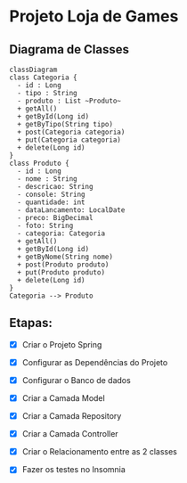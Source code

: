<h1>Projeto Loja de Games</h1>

## Diagrama de Classes

```mermaid
classDiagram
class Categoria {
  - id : Long
  - tipo : String
  - produto : List ~Produto~
  + getAll()
  + getById(Long id)
  + getByTipo(String tipo)
  + post(Categoria categoria)
  + put(Categoria categoria)
  + delete(Long id)
}
class Produto {
  - id : Long
  - nome : String
  - descricao: String
  - console: String
  - quantidade: int
  - dataLancamento: LocalDate
  - preco: BigDecimal
  - foto: String
  - categoria: Categoria
  + getAll()
  + getById(Long id)
  + getByNome(String nome)
  + post(Produto produto)
  + put(Produto produto)
  + delete(Long id)
}
Categoria --> Produto
```

<h2>Etapas:</h2>


- [x] Criar o Projeto Spring
- [x] Configurar as Dependências do Projeto
- [x] Configurar o Banco de dados
- [x] Criar a Camada Model
- [x] Criar a Camada Repository
- [x] Criar a Camada Controller
- [x] Criar o Relacionamento entre as 2 classes
- [x] Fazer os testes no Insomnia


